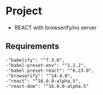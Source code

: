 # Project

- REACT with browserify/no server

## Requirements

    -"babelify": "^7.3.0",
    -"babel-preset-env": "^1.2.2",
    -"babel-preset-react": "^6.23.0",
    -"browserify": "^14.4.0",
    -"react": "^16.0.0-alpha.5",
    -"react-dom": "^16.0.0-alpha.5"


